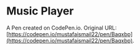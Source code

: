 # Music Player

A Pen created on CodePen.io. Original URL: [https://codepen.io/mustafaismail22/pen/Baqxbp](https://codepen.io/mustafaismail22/pen/Baqxbp).

